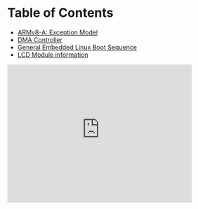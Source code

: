

# Table of Contents
* [ARMv8-A: Exception Model](arm_v8_a_exception_model.md)
* [DMA Controller](dma_controller.md)
* [General Embedded Linux Boot Sequence](boot_process.md)
* [LCD Module information](lcd_module_16_2.md)


<iframe width="420" height="315" src="http://www.youtube.com/embed/dQw4w9WgXcQ" frameborder="0" allowfullscreen></iframe>
